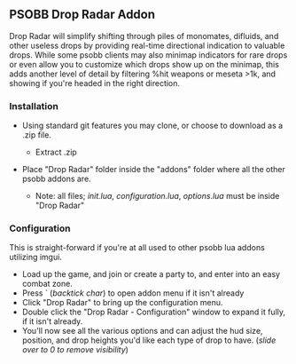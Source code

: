 ## PSOBB Drop Radar Addon

Drop Radar will simplify shifting through piles of monomates, difluids, and other useless drops by providing real-time directional indication to valuable drops. While some psobb clients may also minimap indicators for rare drops or even allow you to customize which drops show up on the minimap, this adds another level of detail by filtering %hit weapons or meseta >1k, and showing if you're headed in the right direction.

### Installation
* Using standard git features you may clone, or choose to download as a .zip file.
    * Extract .zip

* Place "Drop Radar" folder inside the "addons" folder where all the other psobb addons are.
    * Note: all files; *init.lua*, *configuration.lua*, *options.lua* must be inside "Drop Radar" 


### Configuration
This is straight-forward if you're at all used to other psobb lua addons utilizing imgui.
- Load up the game, and join or create a party to, and enter into an easy combat zone.
- Press ` (*backtick char*) to open addon menu if it isn't already
- Click "Drop Radar" to bring up the configuration menu.
- Double click the "Drop Radar - Configuration" window to expand it fully, if it isn't already.
- You'll now see all the various options and can adjust the hud size, position, and drop heights you'd like each type of drop to have. (*slide over to 0 to remove visibility*)

